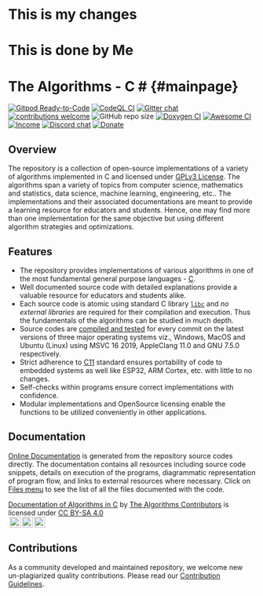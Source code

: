 # This is my changes
# This is done by Me
# The Algorithms - C # {#mainpage}
<!-- the suffix in the above line is required for doxygen to consider this as the index page of the generated documentation site -->

[![Gitpod Ready-to-Code](https://img.shields.io/badge/Gitpod-Ready--to--Code-blue?logo=gitpod)](https://gitpod.io/#https://github.com/TheAlgorithms/C)
[![CodeQL CI](https://github.com/TheAlgorithms/C/actions/workflows/codeql.yml/badge.svg)](https://github.com/TheAlgorithms/C/actions/workflows/codeql_analysis.yml)
[![Gitter chat](https://img.shields.io/badge/Chat-Gitter-ff69b4.svg?label=Chat&logo=gitter&style=flat-square)](https://gitter.im/TheAlgorithms)
[![contributions welcome](https://img.shields.io/static/v1.svg?label=Contributions&message=Welcome&color=0059b3&style=flat-square)](https://github.com/TheAlgorithms/C/blob/master/CONTRIBUTING.md)
![GitHub repo size](https://img.shields.io/github/repo-size/TheAlgorithms/C?color=red&style=flat-square)
[![Doxygen CI](https://github.com/TheAlgorithms/C/workflows/Doxygen%20CI/badge.svg)](https://TheAlgorithms.github.io/C)
[![Awesome CI](https://github.com/TheAlgorithms/C/workflows/Awesome%20CI%20Workflow/badge.svg)](https://github.com/TheAlgorithms/C/actions?query=workflow%3A%22Awesome+CI+Workflow%22)
[![Income](https://img.shields.io/liberapay/receives/TheAlgorithms.svg?logo=liberapay)](https://liberapay.com/TheAlgorithms)
[![Discord chat](https://img.shields.io/discord/808045925556682782.svg?logo=discord&colorB=5865F2)](https://the-algorithms.com/discord/)
[![Donate](https://liberapay.com/assets/widgets/donate.svg)](https://liberapay.com/TheAlgorithms/donate)

## Overview

The repository is a collection of open-source implementations of a variety of algorithms implemented in C and licensed under [GPLv3 License](https://github.com/TheAlgorithms/C/blob/master/LICENSE). The algorithms span a variety of topics from computer science, mathematics and statistics, data science, machine learning, engineering, etc.. The implementations and their associated documentations are meant to provide a learning resource for educators and students. Hence, one may find more than one implementation for the same objective but using different algorithm strategies and optimizations.

## Features

* The repository provides implementations of various algorithms in one of the most fundamental general purpose languages - [C](https://en.wikipedia.org/wiki/C_(programming_language)).
* Well documented source code with detailed explanations provide a valuable resource for educators and students alike.
* Each source code is atomic using standard C library [`libc`](https://en.wikipedia.org/wiki/C_standard_library) and _no external libraries_ are required for their compilation and execution. Thus the fundamentals of the algorithms can be studied in much depth.
* Source codes are [compiled and tested](https://github.com/TheAlgorithms/C/actions?query=workflow%3A%22Awesome+CI+Workflow%22) for every commit on the latest versions of three major operating systems viz., Windows, MacOS and Ubuntu (Linux) using MSVC 16 2019, AppleClang 11.0 and GNU 7.5.0 respectively.
* Strict adherence to [C11](https://en.wikipedia.org/wiki/C11_(C_standard_revision)) standard ensures portability of code to embedded systems as well like ESP32, ARM Cortex, etc. with little to no changes.
* Self-checks within programs ensure correct implementations with confidence.
* Modular implementations and OpenSource licensing enable the functions to be utilized conveniently in other applications.

## Documentation

[Online Documentation](https://TheAlgorithms.github.io/C) is generated from the repository source codes directly. The documentation contains all resources including source code snippets, details on execution of the programs, diagrammatic representation of program flow, and links to external resources where necessary.
Click on [Files menu](https://TheAlgorithms.github.io/C/files.html) to see the list of all the files documented with the code.

[Documentation of Algorithms in C](https://thealgorithms.github.io/C) by [The Algorithms Contributors](https://github.com/TheAlgorithms/C/graphs/contributors) is licensed under [CC BY-SA 4.0](https://creativecommons.org/licenses/by-sa/4.0/?ref=chooser-v1)<br/>
<a href="https://creativecommons.org/licenses/by-sa/4.0"><img alt="Creative Commons License" style="height:22px!important;margin-left: 3px;vertical-align:text-bottom;" src="https://mirrors.creativecommons.org/presskit/icons/cc.svg" /><img  alt="Credit must be given to the creator" style="height:22px!important;margin-left: 3px;vertical-align:text-bottom;" src="https://mirrors.creativecommons.org/presskit/icons/by.svg" /><img alt="Adaptations must be shared under the same terms" style="height:22px!important;margin-left: 3px;vertical-align:text-bottom;" src="https://mirrors.creativecommons.org/presskit/icons/sa.svg" /></a>

## Contributions

As a community developed and maintained repository, we welcome new un-plagiarized quality contributions. Please read our [Contribution Guidelines](https://github.com/TheAlgorithms/C/blob/master/CONTRIBUTING.md).
